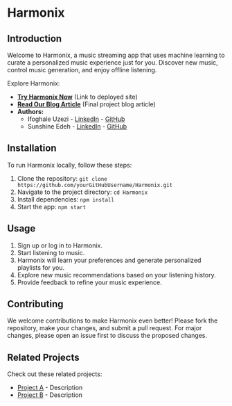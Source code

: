 # Harmonix

## Introduction

Welcome to Harmonix, a music streaming app that uses machine learning to curate a personalized music experience just for you. Discover new music, control music generation, and enjoy offline listening.

Explore Harmonix:
- [**Try Harmonix Now**](#) (Link to deployed site)
- [**Read Our Blog Article**](#) (Final project blog article)
- **Authors:**
  - Ifoghale Uzezi - [LinkedIn](#) - [GitHub](https://github.com/yourGitHubUsername)
  - Sunshine Edeh - [LinkedIn](#) - [GitHub](https://github.com/yourGitHubUsername)

## Installation

To run Harmonix locally, follow these steps:

1. Clone the repository: `git clone https://github.com/yourGitHubUsername/Harmonix.git`
2. Navigate to the project directory: `cd Harmonix`
3. Install dependencies: `npm install`
4. Start the app: `npm start`

## Usage

1. Sign up or log in to Harmonix.
2. Start listening to music.
3. Harmonix will learn your preferences and generate personalized playlists for you.
4. Explore new music recommendations based on your listening history.
5. Provide feedback to refine your music experience.

## Contributing

We welcome contributions to make Harmonix even better! Please fork the repository, make your changes, and submit a pull request. For major changes, please open an issue first to discuss the proposed changes.

## Related Projects

Check out these related projects:
- [Project A](#) - Description
- [Project B](#) - Description
